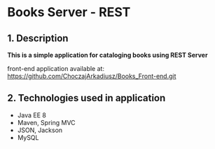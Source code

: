 # Books Server - REST

## 1. Description

**This is a simple application for cataloging books using REST Server**

front-end application available at: https://github.com/ChoczajArkadiusz/Books_Front-end.git

## 2. Technologies used in application
- Java EE 8
- Maven, Spring MVC
- JSON, Jackson
- MySQL